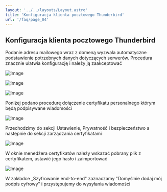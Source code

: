 ```yaml
---
layout: '../../layouts/Layout.astro'
title: 'Konfiguracja klienta pocztowego Thunderbird'
url: '/faq/page_04'
---
```


## Konfiguracja klienta pocztowego Thunderbird

Podanie adresu mailowego wraz z domeną wyzwala automatyczne podstawienie potrzebnych danych dotyczących serwerów. Procedura znacznie ułatwia konfigurację i należy ją zaakceptować

![Image](/img/faq/page_04/thunderbird_img1.png)

![Image](/img/faq/page_04/thunderbird_img2.png)

![Image](/img/faq/page_04/thunderbird_img3.png)

Poniżej podano procedurę dołączenie certyfikatu personalnego którym będą podpisywane wiadomości

![Image](/img/faq/page_04/thunderbird_img4.png)

Przechodzimy do sekcji Ustawienie, Prywatność i bezpieczeństwo a następnie do sekcji zarządzania certyfikatami

![Image](/img/faq/page_04/thunderbird_img5.png)

W oknie menedżera certyfikatów należy wskazać pobrany plik z certyfikatem, ustawić jego hasło i zaimportować

![Image](/img/faq/page_04/thunderbird_img6.png)

W zakładce „Szyfrowanie end-to-end" zaznaczamy "Domyślnie dodaj mój podpis cyfrowy" i przystępujemy do wysyłania wiadomości
